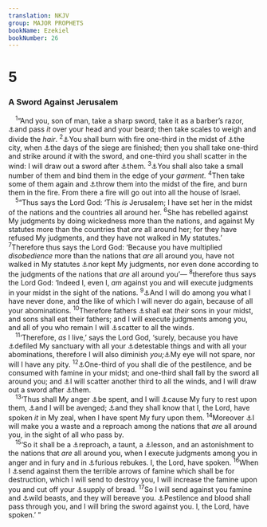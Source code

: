 ```yaml
---
translation: NKJV
group: MAJOR PROPHETS
bookName: Ezekiel 
bookNumber: 26
---
```


<div class="title"><h1>5</h1><h3>A Sword Against Jerusalem</h3></div>
<span class="verse exe_5_1"> <sup>1</sup>“And you, son of man, take a sharp sword, take it as a barber’s razor, <a data-toggle="tooltip" data-placement="bottom" title="Lev. 21:5; Is. 7:20; Ezek. 44:20">⚓</a>and pass <i>it</i> over your head and your beard; then take scales to weigh and divide the <i>hair</i>. </span>
<span class="verse exe_5_2"><sup>2</sup><a data-toggle="tooltip" data-placement="bottom" title="Ezek. 5:12">⚓</a>You shall burn with fire one-third in the midst of <a data-toggle="tooltip" data-placement="bottom" title="Ezek. 4:1">⚓</a>the city, when <a data-toggle="tooltip" data-placement="bottom" title="Ezek. 4:8, 9">⚓</a>the days of the siege are finished; then you shall take one-third and strike around <i>it</i> with the sword, and one-third you shall scatter in the wind: I will draw out a sword after <a data-toggle="tooltip" data-placement="bottom" title="Lev. 26:25; Lam. 1:20">⚓</a>them. </span>
<span class="verse exe_5_3"><sup>3</sup><a data-toggle="tooltip" data-placement="bottom" title="Jer. 40:6; 52:16">⚓</a>You shall also take a small number of them and bind them in the edge of your <i>garment.</i></span>
<span class="verse exe_5_4"><sup>4</sup>Then take some of them again and <a data-toggle="tooltip" data-placement="bottom" title="Jer. 41:1, 2; 44:14">⚓</a>throw them into the midst of the fire, and burn them in the fire. From there a fire will go out into all the house of Israel.<br/></span>
<span class="verse exe_5_5"> <sup>5</sup>“Thus says the Lord God: ‘This <i>is</i> Jerusalem; I have set her in the midst of the nations and the countries all around her. </span>
<span class="verse exe_5_6"><sup>6</sup>She has rebelled against My judgments by doing wickedness more than the nations, and against My statutes more than the countries that <i>are</i> all around her; for they have refused My judgments, and they have not walked in My statutes.’ </span>
<span class="verse exe_5_7"><sup>7</sup>Therefore thus says the Lord God: ‘Because you have multiplied <i>disobedience</i> more than the nations that <i>are</i> all around you, have not walked in My statutes <a data-toggle="tooltip" data-placement="bottom" title="2 Kin. 21:9–11; 2 Chr. 33:9; Jer. 2:10, 11; Ezek. 16:47">⚓</a>nor kept My judgments, nor even done according to the judgments of the nations that <i>are</i> all around you’— </span>
<span class="verse exe_5_8"><sup>8</sup>therefore thus says the Lord God: ‘Indeed I, even I, <i>am</i> against you and will execute judgments in your midst in the sight of the nations. </span>
<span class="verse exe_5_9"><sup>9</sup><a data-toggle="tooltip" data-placement="bottom" title="Lam. 4:6; Dan. 9:12; (Amos 3:2); Matt. 24:21">⚓</a>And I will do among you what I have never done, and the like of which I will never do again, because of all your abominations. </span>
<span class="verse exe_5_10"><sup>10</sup>Therefore fathers <a data-toggle="tooltip" data-placement="bottom" title="Lev. 26:29; Deut. 28:53; 2 Kin. 6:29; Jer. 19:9; Lam. 2:20; 4:10">⚓</a>shall eat <i>their</i> sons in your midst, and sons shall eat their fathers; and I will execute judgments among you, and all of you who remain I will <a data-toggle="tooltip" data-placement="bottom" title="Lev. 26:33; Deut. 28:64; Ps. 44:11; Ezek. 5:2, 12; 6:8; 12:14; Amos 9:9; Zech. 2:6; 7:14">⚓</a>scatter to all the winds.<br/></span>
<span class="verse exe_5_11"> <sup>11</sup>‘Therefore, <i>as</i> I live,’ says the Lord God, ‘surely, because you have <a data-toggle="tooltip" data-placement="bottom" title="2 Chr. 36:14; (Jer. 7:9–11); Ezek. 8:5, 6, 16">⚓</a>defiled My sanctuary with all your <a data-toggle="tooltip" data-placement="bottom" title="Ezek. 11:21">⚓</a>detestable things and with all your abominations, therefore I will also diminish <i>you;</i><a data-toggle="tooltip" data-placement="bottom" title="Ezek. 7:4, 9; 8:18; 9:10">⚓</a>My eye will not spare, nor will I have any pity. </span>
<span class="verse exe_5_12"><sup>12</sup><a data-toggle="tooltip" data-placement="bottom" title="Jer. 15:2; 21:9; Ezek. 6:12">⚓</a>One-third of you shall die of the pestilence, and be consumed with famine in your midst; and one-third shall fall by the sword all around you; and <a data-toggle="tooltip" data-placement="bottom" title="Jer. 9:16; (Ezek. 6:8)">⚓</a>I will scatter another third to all the winds, and I will draw out a sword after <a data-toggle="tooltip" data-placement="bottom" title="Jer. 43:10, 11; 44:27; Ezek. 5:2; 12:14">⚓</a>them.<br/></span>
<span class="verse exe_5_13"> <sup>13</sup>‘Thus shall My anger <a data-toggle="tooltip" data-placement="bottom" title="Lam. 4:11; Ezek. 6:12; 7:8">⚓</a>be spent, and I will <a data-toggle="tooltip" data-placement="bottom" title="Ezek. 21:17">⚓</a>cause My fury to rest upon them, <a data-toggle="tooltip" data-placement="bottom" title="(Deut. 32:36); Is. 1:24">⚓</a>and I will be avenged; <a data-toggle="tooltip" data-placement="bottom" title="Is. 59:17; Ezek. 36:6; 38:19">⚓</a>and they shall know that I, the Lord, have spoken <i>it</i> in My zeal, when I have spent My fury upon them. </span>
<span class="verse exe_5_14"><sup>14</sup>Moreover <a data-toggle="tooltip" data-placement="bottom" title="Lev. 26:31; Neh. 2:17">⚓</a>I will make you a waste and a reproach among the nations that <i>are</i> all around you, in the sight of all who pass by.<br/></span>
<span class="verse exe_5_15"> <sup>15</sup>‘So it shall be a <a data-toggle="tooltip" data-placement="bottom" title="Deut. 28:37; 1 Kin. 9:7; Ps. 79:4; Jer. 24:9; Lam. 2:15">⚓</a>reproach, a taunt, a <a data-toggle="tooltip" data-placement="bottom" title="(Is. 26:9); Jer. 22:8, 9; 1 Cor. 10:11">⚓</a>lesson, and an astonishment to the nations that <i>are</i> all around you, when I execute judgments among you in anger and in fury and in <a data-toggle="tooltip" data-placement="bottom" title="Is. 66:15, 16; Ezek. 5:8; 25:17">⚓</a>furious rebukes. I, the Lord, have spoken. </span>
<span class="verse exe_5_16"><sup>16</sup>When I <a data-toggle="tooltip" data-placement="bottom" title="Deut. 32:23">⚓</a>send against them the terrible arrows of famine which shall be for destruction, which I will send to destroy you, I will increase the famine upon you and cut off your <a data-toggle="tooltip" data-placement="bottom" title="Lev. 26:26; Ezek. 4:16; 14:13">⚓</a>supply of bread. </span>
<span class="verse exe_5_17"><sup>17</sup>So I will send against you famine and <a data-toggle="tooltip" data-placement="bottom" title="Lev. 26:22; Deut. 32:24; Ezek. 14:21; 33:27; 34:25; Rev. 6:8">⚓</a>wild beasts, and they will bereave you. <a data-toggle="tooltip" data-placement="bottom" title="Ezek. 38:22">⚓</a>Pestilence and blood shall pass through you, and I will bring the sword against you. I, the Lord, have spoken.’ ”<br/></span>
